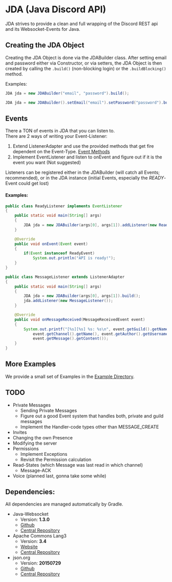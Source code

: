 # JDA (Java Discord API)
JDA strives to provide a clean and full wrapping of the Discord REST api and its Websocket-Events for Java.

## Creating the JDA Object
Creating the JDA Object is done via the JDABuilder class.
After setting email and password either via Constructor, or via setters,
the JDA Object is then created by calling the `.build()` (non-blocking login) or the `.buildBlocking()` method.
<p>
Examples:

```java
JDA jda = new JDABuilder("email", "password").build();
```

```java
JDA jda = new JDABuilder().setEmail("email").setPassword("password").buildBlocking();
```

## Events
There a TON of events in JDA that you can listen to.<br>
There are 2 ways of writing your Event-Listener:
  1. Extend ListenerAdapter and use the provided methods that get fire dependent on the Event-Type. [Event Methods](https://github.com/DV8FromTheWorld/JDA/blob/master/src/main/java/net/dv8tion/jda/hooks/ListenerAdapter.java#L179-L254)
  2. Implement EventListener and listen to onEvent and figure out if it is the event you want (Not suggested)<br>

Listeners can be registered either in the JDABuilder (will catch all Events; recommended), or in the JDA instance (initial Events, especially the *READY*-Event could get lost)

#### Examples:
```java
public class ReadyListener implements EventListener
{
    public static void main(String[] args)
    {
        JDA jda = new JDABuilder(args[0], args[1]).addListener(new ReadyListener()).build();
    }

    @Override
    public void onEvent(Event event)
    {
        if(Event instanceof ReadyEvent)
            System.out.println("API is ready!");
    }
}
```

```java
public class MessageListener extends ListenerAdapter
{
    public static void main(String[] args)
    {
        JDA jda = new JDABuilder(args[0], args[1]).build();
        jda.addListener(new MessageListener());
    }

    @Override
    public void onMessageReceived(MessageReceivedEvent event)
    {
        System.out.printf("[%s][%s] %s: %s\n", event.getGuild().getName(),
            event.getChannel().getName(), event.getAuthor().getUsername(),
            event.getMessage().getContent());
    }
}
```

## More Examples
We provide a small set of Examples in the [Example Directory](https://github.com/DV8FromTheWorld/JDA/tree/master/src/examples/java).

## TODO
* Private Messages
  * Sending Private Messages
  * Figure out a good Event system that handles both, private and guild messages
  * Implement the Handler-code types other than MESSAGE_CREATE
* Invites
* Changing the own Presence
* Modifying the server
* Permissions
  * Implement Exceptions
  * Revisit the Permission calculation
* Read-States (which Message was last read in which channel)
  * Message-ACK
* Voice (planned last, gonna take some while)

## Dependencies:
All dependencies are managed automatically by Gradle.
 * Java-Websocket
   * Version: **1.3.0**
   * [Github](https://github.com/TooTallNate/Java-WebSocket)
   * [Central Repository](http://search.maven.org/#search%7Cga%7C1%7Cg%3A%22org.java-websocket%22%20AND%20a%3A%22Java-WebSocket%22)
 * Apache Commons Lang3
   * Version: **3.4**
   * [Website](https://commons.apache.org/proper/commons-lang/)
   * [Central Repository](http://search.maven.org/#search%7Cga%7C1%7Cg%3A%22org.apache.commons%22%20AND%20a%3A%22commons-lang3%22)
 * json.org
   * Version: **20150729**
   * [Github](https://github.com/douglascrockford/JSON-java)
   * [Central Repository](http://search.maven.org/#search%7Cgav%7C1%7Cg%3A%22org.json%22%20AND%20a%3A%22json%22)
